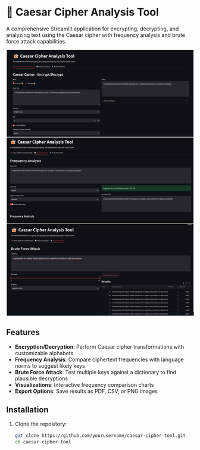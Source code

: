 # 🔐 Caesar Cipher Analysis Tool

A comprehensive Streamlit application for encrypting, decrypting, and analyzing text using the Caesar cipher with frequency analysis and brute force attack capabilities.

![Caesar Cipher Tool Screenshot](screenshot.png)

## Features

- **Encryption/Decryption**: Perform Caesar cipher transformations with customizable alphabets
- **Frequency Analysis**: Compare ciphertext frequencies with language norms to suggest likely keys
- **Brute Force Attack**: Test multiple keys against a dictionary to find plausible decryptions
- **Visualizations**: Interactive frequency comparison charts
- **Export Options**: Save results as PDF, CSV, or PNG images

## Installation

1. Clone the repository:
   ```bash
   git clone https://github.com/yourusername/caesar-cipher-tool.git
   cd caesar-cipher-tool
